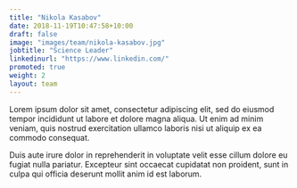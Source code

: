 ```yaml
---
title: "Nikola Kasabov"
date: 2018-11-19T10:47:58+10:00
draft: false
image: "images/team/nikola-kasabov.jpg"
jobtitle: "Science Leader"
linkedinurl: "https://www.linkedin.com/"
promoted: true
weight: 2
layout: team
---
```


Lorem ipsum dolor sit amet, consectetur adipiscing elit, sed do eiusmod tempor incididunt ut labore et dolore magna aliqua. Ut enim ad minim veniam, quis nostrud exercitation ullamco laboris nisi ut aliquip ex ea commodo consequat.

Duis aute irure dolor in reprehenderit in voluptate velit esse cillum dolore eu fugiat nulla pariatur. Excepteur sint occaecat cupidatat non proident, sunt in culpa qui officia deserunt mollit anim id est laborum.
